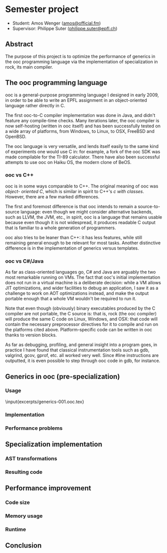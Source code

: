 # Semester project

 * Student: Amos Wenger (amos@official.fm)
 * Supervisor: Philippe Suter (philippe.suter@epfl.ch)

## Abstract

The purpose of this project is to optimize the performance of generics in the
ooc programming language via the implementation of specialization in rock, its
main compiler.

## The ooc programming language

ooc is a general-purpose programming language I designed in early 2009, in
order to be able to write an EPFL assignment in an object-oriented language
rather directly in C.

The first ooc-to-C compiler implementation was done in Java, and didn't feature
any compile-time checks. Many iterations later, the ooc compiler is now
self-hosting (written in ooc itself) and has been successfully tested on a
wide array of platforms, from Windows, to Linux, to OSX, FreeBSD and OpenBSD.

The ooc language is very versatile, and lends itself easily to the same kind
of experiments one would use C in: for example, a fork of the ooc SDK was made
compilable for the TI-89 calculator. There have also been successful attempts
to use ooc on Haiku OS, the modern clone of BeOS.

### ooc vs C++

ooc is in some ways comparable to C++. The original meaning of ooc was *object-
oriented C*, which is similar in spirit to C++'s *c with classes*. However,
there are a few marked differences.

The first and foremost difference is that ooc intends to remain a
source-to-source language: even though we might consider alternative backends,
such as LLVM, the JVM, etc., in spirit, ooc is a language that remains usable
because even though it is not widespread, it produces readable C output that
is familiar to a whole generation of programmers.

ooc also tries to be leaner than C++: it has less features, while still
remaining general enough to be relevant for most tasks. Another distinctive
difference is in the implementation of generics versus templates.

### ooc vs C#/Java

As far as class-oriented languages go, C# and Java are arguably the two most
remarkable running on VMs. The fact that ooc's initial implementation does not
run in a virtual machine is a deliberate decision: while a VM allows JIT
optimizations, and wider facilities to debug an application, I saw it as a
challenge to work on AOT optimizations instead, and make the output portable
enough that a whole VM wouldn't be required to run it.

Note that even though (obviously) binary executables produced by the C compiler
are not portable, the C source is: that is, rock (the ooc compiler) will produce
the same C code on Linux, Windows, and OSX: that code will contain the necessary
preprocessor directives for it to compile and run on the platforms cited above.
Platform-specific code can be written in ooc thanks to version blocks.

As far as debugging, profiling, and general insight into a program goes, in
practice I have found that classical instrumentation tools such as gdb,
valgrind, gcov, gprof, etc. all worked very well. Since #line instructions are
outputted, it is even possible to step through ooc code in gdb, for instance.

## Generics in ooc (pre-specialization)

### Usage

\input{excerpts/generics-001.ooc.tex}

### Implementation

### Performance problems

## Specialization implementation

### AST transformations

### Resulting code

## Performance improvement

### Code size

### Memory usage

### Runtime

## Conclusion

